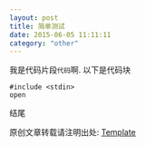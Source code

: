 ```yaml
---
layout: post
title: 简单测试
date: 2015-06-05 11:11:11
category: "other"
---
```


我是代码片段`代码`啊.
以下是代码块

```
#include <stdin>
open
```
结尾

原创文章转载请注明出处: [Template](http://platinhom.github.io/other/1111/11/11/Template.html)
